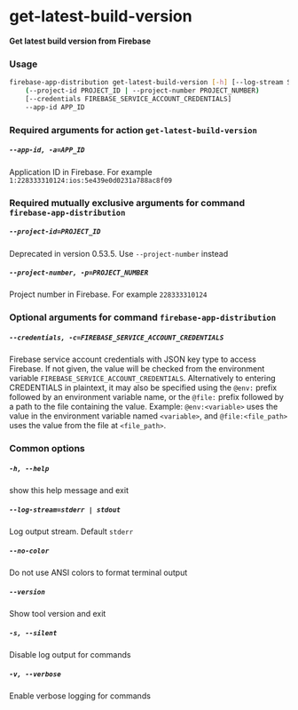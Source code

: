 
get-latest-build-version
========================


**Get latest build version from Firebase**
### Usage
```bash
firebase-app-distribution get-latest-build-version [-h] [--log-stream STREAM] [--no-color] [--version] [-s] [-v]
    (--project-id PROJECT_ID | --project-number PROJECT_NUMBER)
    [--credentials FIREBASE_SERVICE_ACCOUNT_CREDENTIALS]
    --app-id APP_ID
```
### Required arguments for action `get-latest-build-version`

##### `--app-id, -a=APP_ID`


Application ID in Firebase. For example `1:228333310124:ios:5e439e0d0231a788ac8f09`
### Required mutually exclusive arguments for command `firebase-app-distribution`

##### `--project-id=PROJECT_ID`


Deprecated in version 0.53.5. Use `--project-number` instead
##### `--project-number, -p=PROJECT_NUMBER`


Project number in Firebase. For example `228333310124`
### Optional arguments for command `firebase-app-distribution`

##### `--credentials, -c=FIREBASE_SERVICE_ACCOUNT_CREDENTIALS`


Firebase service account credentials with JSON key type to access Firebase. If not given, the value will be checked from the environment variable `FIREBASE_SERVICE_ACCOUNT_CREDENTIALS`. Alternatively to entering CREDENTIALS in plaintext, it may also be specified using the `@env:` prefix followed by an environment variable name, or the `@file:` prefix followed by a path to the file containing the value. Example: `@env:<variable>` uses the value in the environment variable named `<variable>`, and `@file:<file_path>` uses the value from the file at `<file_path>`.
### Common options

##### `-h, --help`


show this help message and exit
##### `--log-stream=stderr | stdout`


Log output stream. Default `stderr`
##### `--no-color`


Do not use ANSI colors to format terminal output
##### `--version`


Show tool version and exit
##### `-s, --silent`


Disable log output for commands
##### `-v, --verbose`


Enable verbose logging for commands
